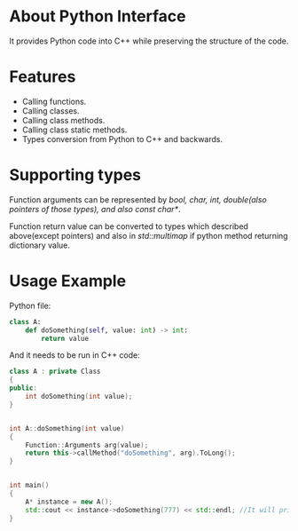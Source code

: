 # About Python Interface
It provides Python code into C++ while preserving the structure of the code.

# Features
- Calling functions.
- Calling classes.
- Calling class methods.
- Calling class static methods.
- Types conversion from Python to C++ and backwards.

# Supporting types
Function arguments can be represented by _bool, char, int, double(also pointers of those types), and also const char*_.

Function return value can be converted to types which described above(except pointers) and also in _std::multimap_ if python method returning dictionary value.


# Usage Example

Python file:
```Python
class A:
    def doSomething(self, value: int) -> int:
        return value
```

And it needs to be run in C++ code:

```Cpp
class A : private Class
{
public:
    int doSomething(int value);
}


int A::doSomething(int value)
{
    Function::Arguments arg(value);
    return this->callMethod("doSomething", arg).ToLong();
}


int main()
{
    A* instance = new A();
    std::cout << instance->doSomething(777) << std::endl; //It will print 777.
}

```
